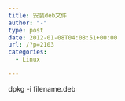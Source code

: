```yaml
---
title: 安装deb文件
author: "-"
type: post
date: 2012-01-08T04:08:51+00:00
url: /?p=2103
categories:
  - Linux

---
```

dpkg -i filename.deb